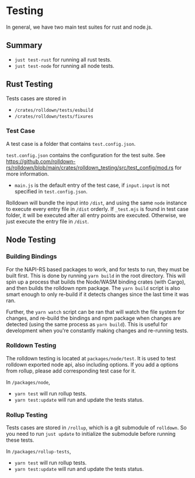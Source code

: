 # Testing

In general, we have two main test suites for rust and node.js.

## Summary

- `just test-rust` for running all rust tests.
- `just test-node` for running all node tests.

## Rust Testing

Tests cases are stored in

- `/crates/rolldown/tests/esbuild`
- `/crates/rolldown/tests/fixures`

### Test Case

A test case is a folder that contains `test.config.json`.

`test.config.json` contains the configuration for the test suite. See https://github.com/rolldown-rs/rolldown/blob/main/crates/rolldown_testing/src/test_config/mod.rs for more information.

- `main.js` is the default entry of the test case, if `input.input` is not specified in `test.config.json`.

Rolldown will bundle the input into `/dist`, and using the same `node` instance to execute every entry file in `/dist` orderly. If `_test.mjs` is found in test case folder, it will be executed after all entry points are executed. Otherwise, we just execute the entry file in `/dist`.

## Node Testing

### Building Bindings

For the NAPI-RS based packages to work, and for tests to run, they must be built first. This is done by running `yarn build` in the root directory. This will spin up a process that builds the Node/WASM binding crates (with Cargo), and then builds the rolldown npm package. The `yarn build` script is also smart enough to only re-build if it detects changes since the last time it was ran.

Further, the `yarn watch` script can be ran that will watch the file system for changes, and re-build the bindings and npm package when changes are detected (using the same process as `yarn build`). This is useful for development when you're constantly making changes and re-running tests.

### Rolldown Testing

The rolldown testing is located at `packages/node/test`. It is used to test rolldown exported node api, also including options. If you add a options from rollup, please add corresponding test case for it.

In `/packages/node`,

- `yarn test` will run rollup tests.
- `yarn test:update` will run and update the tests status.

### Rollup Testing

Tests cases are stored in `/rollup`, which is a git submodule of `rolldown`. So you need to run `just update` to initialize the submodule before running these tests.

In `/packages/rollup-tests`,

- `yarn test` will run rollup tests.
- `yarn test:update` will run and update the tests status.
